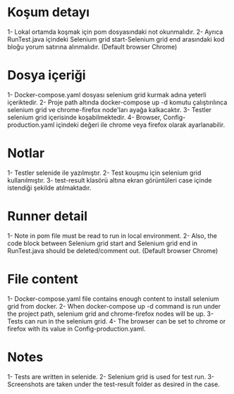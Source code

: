 # Koşum detayı
1- Lokal ortamda koşmak için pom dosyasındaki not okunmalıdır. 
2- Ayrıca RunTest.java içindeki Selenium grid start-Selenium grid end arasındaki kod bloğu yorum satırına alınmalıdır. (Default browser Chrome)

# Dosya içeriği
1- Docker-compose.yaml dosyası selenium grid kurmak adına yeterli içeriktedir. 
2- Proje path altında docker-compose up -d komutu çalıştırılınca selenium grid ve chrome-firefox node'ları ayağa kalkacaktır.
3- Testler selenium grid içerisinde koşabilmektedir.
4- Browser, Config-production.yaml içindeki değeri ile chrome veya firefox olarak ayarlanabilir.

# Notlar
1- Testler selenide ile yazılmıştır. 
2- Test kouşmu için selenium grid kullanılmıştır.
3- test-result klasörü altına ekran görüntüleri case içinde istendiği şekilde atılmaktadır.


# Runner detail
1- Note in pom file must be read to run in local environment.
2- Also, the code block between Selenium grid start and Selenium grid end in RunTest.java should be deleted/comment out. (Default browser Chrome)

# File content
1- Docker-compose.yaml file contains enough content to install selenium grid from docker.
2- When docker-compose up -d command is run under the project path, selenium grid and chrome-firefox nodes will be up.
3- Tests can run in the selenium grid.
4- The browser can be set to chrome or firefox with its value in Config-production.yaml.

# Notes
1- Tests are written in selenide.
2- Selenium grid is used for test run.
3- Screenshots are taken under the test-result folder as desired in the case.
